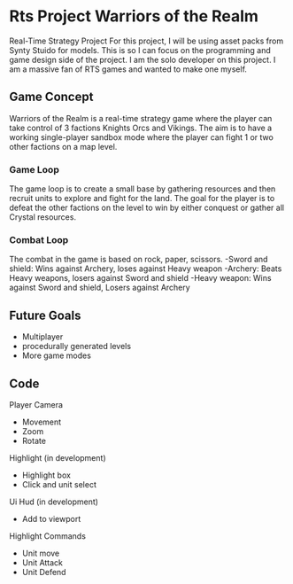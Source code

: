 # Rts Project Warriors of the Realm
Real-Time Strategy Project
For this project, I will be using asset packs from Synty Stuido for models. This is so I can focus on the programming and game design side of the project.
I am the solo developer on this project. I am a massive fan of RTS games and wanted to make one myself.

## Game Concept

Warriors of the Realm is a real-time strategy game where the player can take control of 3 factions Knights Orcs and Vikings. The aim is to have a working single-player sandbox mode where the player can fight 1 or two other factions on a map level.

### Game Loop

The game loop is to create a small base by gathering resources and then recruit units to explore and fight for the land. The goal for the player is to defeat the other factions on the level to win by either conquest or gather all Crystal resources.

### Combat Loop

The combat in the game is based on rock, paper, scissors.
-Sword and shield: Wins against Archery, loses against Heavy weapon
-Archery: Beats Heavy weapons, losers against Sword and shield
-Heavy weapon: Wins against Sword and shield, Losers against Archery

## Future Goals
- Multiplayer
- procedurally generated levels
- More game modes
  
## Code
Player Camera
- Movement
- Zoom
- Rotate
  
Highlight (in development)
- Highlight box
- Click and unit select

Ui Hud (in development)
- Add to viewport

Highlight
Commands
- Unit move
- Unit Attack
- Unit Defend
